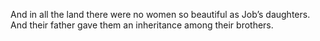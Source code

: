 And in all the land there were no women so beautiful as Job’s daughters. And their father gave them an inheritance among their brothers.
